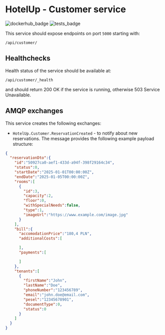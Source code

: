 # HotelUp - Customer service
![dockerhub_badge](https://github.com/Wiaz24/HotelUp.Customer/actions/workflows/dockerhub.yml/badge.svg)
![tests_badge](https://github.com/Wiaz24/HotelUp.Customer/actions/workflows/tests.yml/badge.svg)

This service should expose endpoints on port `5000` starting with:
```http
/api/customer/
```

## Healthchecks
Health status of the service should be available at:
```http
/api/customer/_health
```
and should return 200 OK if the service is running, otherwise 503 Service Unavailable.

## AMQP exchanges
This service creates the following exchanges:
- `HotelUp.Customer.ReservationCreated` - to notify about new reservations. The message provides the following example payload structure:
```json
{
  "reservationDto":{
    "id":"50927ca0-aef1-433d-a94f-398f29164c34",
    "status":0,
    "startDate":"2025-01-01T00:00:00Z",
    "endDate":"2025-01-05T00:00:00Z",
    "rooms":[
      {
        "id":3,
        "capacity":2,
        "floor":0,
        "withSpecialNeeds":false,
        "type":1,
        "imageUrl":"https://www.example.com/image.jpg"
      }
    ],
    "bill":{
      "accomodationPrice":"180,4 PLN",
      "additionalCosts":[

      ],
      "payments":[

      ]
    },
    "tenants":[
      {
        "firstName":"John",
        "lastName":"Doe",
        "phoneNumber":"123456789",
        "email":"john.doe@email.com",
        "pesel":"12345678901",
        "documentType":0,
        "status":0
      }
    ]
  }
}
```
